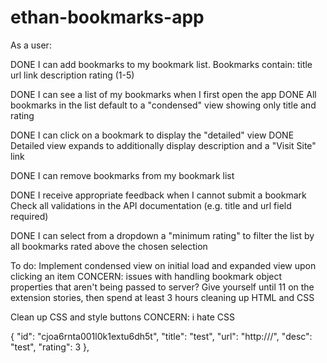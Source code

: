 # ethan-bookmarks-app

As a user:

DONE I can add bookmarks to my bookmark list. Bookmarks contain:
title
url link
description
rating (1-5)

DONE I can see a list of my bookmarks when I first open the app
DONE All bookmarks in the list default to a "condensed" view showing only title and rating

DONE I can click on a bookmark to display the "detailed" view
DONE Detailed view expands to additionally display description and a "Visit Site" link

DONE I can remove bookmarks from my bookmark list

DONE I receive appropriate feedback when I cannot submit a bookmark
Check all validations in the API documentation (e.g. title and url field required)

DONE I can select from a dropdown a "minimum rating" to filter the list by all bookmarks rated above the chosen selection


To do:
Implement condensed view on initial load and expanded view upon clicking an item
CONCERN: issues with handling bookmark object properties that aren't being passed to server?
Give yourself until 11 on the extension stories, then spend at least 3 hours cleaning up HTML and CSS

Clean up CSS and style buttons
CONCERN: i hate CSS

{
        "id": "cjoa6rnta001l0k1extu6dh5t",
        "title": "test",
        "url": "http:///",
        "desc": "test",
        "rating": 3
    },